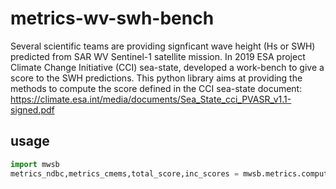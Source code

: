 # metrics-wv-swh-bench

Several scientific teams are providing signficant wave height (Hs or SWH) predicted from SAR WV Sentinel-1 satellite mission.
In 2019 ESA project Climate Change Initiative (CCI) sea-state, developed a work-bench to give a score to the SWH predictions.
This python library aims at providing the methods to compute the score defined in the CCI sea-state document: https://climate.esa.int/media/documents/Sea_State_cci_PVASR_v1.1-signed.pdf 


## usage

```python
import mwsb
metrics_ndbc,metrics_cmems,total_score,inc_scores = mwsb.metrics.compute_metrics(df_wv_ndbc=matchups,ds_wv_cmems=colocated_s1_cmems)
```
